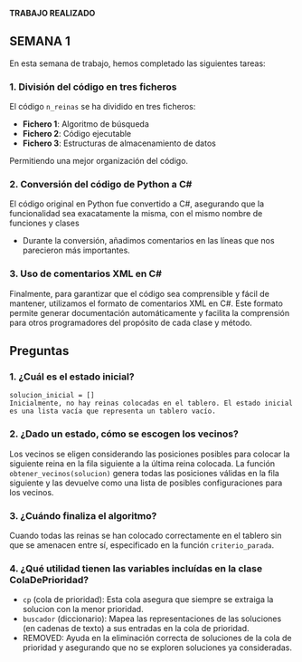 
**TRABAJO REALIZADO**
## SEMANA 1
En esta semana de trabajo, hemos completado las siguientes tareas:

### **1. División del código en tres ficheros**
El código `n_reinas` se ha dividido en tres ficheros:
- **Fichero 1**: Algoritmo de búsqueda
- **Fichero 2**: Código ejecutable
- **Fichero 3**: Estructuras de almacenamiento de datos

Permitiendo una mejor organización del código.

### **2. Conversión del código de Python a C#**
El código original en Python fue convertido a C#, asegurando que la funcionalidad sea exacatamente la misma, con el mismo nombre de funciones y clases

- Durante la conversión, añadimos comentarios en las líneas que nos parecieron más importantes.

### **3. Uso de comentarios XML en C#**
Finalmente, para garantizar que el código sea comprensible y fácil de mantener, utilizamos el formato de comentarios XML en C#. Este formato permite generar documentación automáticamente y facilita la comprensión para otros programadores del propósito de cada clase y método.

## **Preguntas**

### 1. ¿Cuál es el estado inicial?
    solucion_inicial = [] 
    Inicialmente, no hay reinas colocadas en el tablero. El estado inicial es una lista vacía que representa un tablero vacío.

### 2. ¿Dado un estado, cómo se escogen los vecinos?
Los vecinos se eligen considerando las posiciones posibles para colocar la siguiente reina en la fila siguiente a la última reina colocada. La función `obtener_vecinos(solucion)` genera todas las posiciones válidas en la fila siguiente y las devuelve como una lista de posibles configuraciones para los vecinos.

### 3. ¿Cuándo finaliza el algoritmo?
Cuando todas las reinas se han colocado correctamente en el tablero sin que se amenacen entre sí, especificado en la función `criterio_parada`. 

### 4. ¿Qué utilidad tienen las variables incluídas en la clase ColaDePrioridad?
- `cp` (cola de prioridad): Esta cola asegura que siempre se extraiga la solucion con la menor prioridad.
- `buscador` (diccionario): Mapea las representaciones de las soluciones (en cadenas de texto) a sus entradas en la cola de prioridad.
- REMOVED: Ayuda en la eliminación correcta de soluciones de la cola de prioridad y asegurando que no se exploren soluciones ya consideradas.
